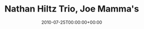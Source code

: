 ---
templateKey: event
guid: 089599d9-6eab-11ea-99c5-002590d1d1b0
date: 2010-07-25T00:00:00+00:00
eventTime: '7-11pm'
title: "Nathan Hiltz Trio, Joe Mamma's"
artist: Nathan Hiltz Trio
city: Toronto
venue: Joe Mamma's
group: Tim Shia
guests: Bernie Senensky, Julie Michels
---